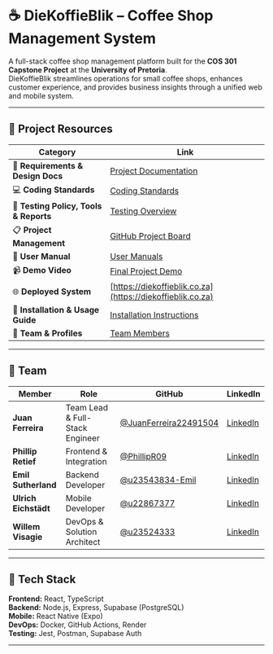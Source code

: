 # ☕ DieKoffieBlik – Coffee Shop Management System

A full-stack coffee shop management platform built for the **COS 301 Capstone Project** at the **University of Pretoria**.  
DieKoffieBlik streamlines operations for small coffee shops, enhances customer experience, and provides business insights through a unified web and mobile system.

---

## 🔗 Project Resources

| Category | Link |
|-----------|------|
| 📘 **Requirements & Design Docs** | [Project Documentation](./docs/README.md) |
| 💻 **Coding Standards** | [Coding Standards](./docs/DieKoffieBlik_Coding_Standards.pdf) |
| 🧪 **Testing Policy, Tools & Reports** | [Testing Overview](./docs/Testing_Policy_Document.pdf) |
| 📋 **Project Management** | [GitHub Project Board](https://github.com/orgs/COS301-SE-2025/projects/119/views/1) |
| 👥 **User Manual** | [User Manuals](./docs/User_Manual_V4.pdf) |
| 📹 **Demo Video** | [Final Project Demo](https://youtu.be/XXXXXXXXXXX) |
| 🌐 **Deployed System** | [https://diekoffieblik.co.za](https://diekoffieblik.co.za) |
| 📱 **Installation & Usage Guide** | [Installation Instructions](./docs/Technical_installation_V2.pdf) |
| 🤝 **Team & Profiles** | [Team Members](#team) |

---

## 👥 Team

| Member | Role | GitHub | LinkedIn |
|---------|------|--------|-----------|
| **Juan Ferreira** | Team Lead & Full-Stack Engineer | [@JuanFerreira22491504](https://github.com/JuanFerreira22491504) | [LinkedIn](https://www.linkedin.com/in/juan-ferreira-2a11a61b8) |
| **Phillip Retief** | Frontend & Integration | [@PhillipR09](https://github.com/PhillipR09) | [LinkedIn](https://www.linkedin.com/in/phillip-retief-a48b23291) |
| **Emil Sutherland** | Backend Developer | [@u23543834-Emil](https://github.com/u23543834-Emil) | [LinkedIn](https://za.linkedin.com/in/emil-sutherland-2a837a356) |
| **Ulrich Eichstädt** | Mobile Developer | [@u22867377](https://github.com/u22867377) | [LinkedIn](https://za.linkedin.com/in/ulrich-eichst%C3%A4dt-060705354) |
| **Willem Visagie** | DevOps & Solution Architect | [@u23524333](https://github.com/u23524333) | [LinkedIn](https://www.linkedin.com/in/willem-visagie-a61872235) |

---

## 🧰 Tech Stack

**Frontend:** React, TypeScript  
**Backend:** Node.js, Express, Supabase (PostgreSQL)  
**Mobile:** React Native (Expo)  
**DevOps:** Docker, GitHub Actions, Render  
**Testing:** Jest, Postman, Supabase Auth  

---
